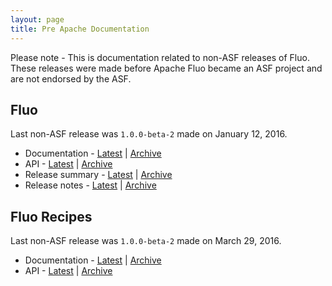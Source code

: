 ```yaml
---
layout: page
title: Pre Apache Documentation
---
```


<div class="alert alert-danger" role="alert">Please note - This is documentation related to non-ASF releases of Fluo.  These releases were made before Apache Fluo became an ASF project and are not endorsed by the ASF.</div>

## Fluo

Last non-ASF release was `1.0.0-beta-2` made on January 12, 2016.

* Documentation - [Latest][fluo-docs-latest] \| [Archive][fluo-docs-archive]
* API - [Latest][fluo-api-latest] \| [Archive][fluo-api-archive]
* Release summary -  [Latest][fluo-sum-latest] \| [Archive][fluo-sum-archive]
* Release notes - [Latest][fluo-notes-latest] \| [Archive][fluo-notes-archive]

## Fluo Recipes

Last non-ASF release was `1.0.0-beta-2` made on March 29, 2016.

* Documentation - [Latest][recipes-docs-latest] \| [Archive][recipes-docs-archive]
* API - [Latest][recipes-api-latest] \| [Archive][recipes-api-archive]

[fluo-docs-latest]: /docs/fluo/1.0.0-beta-2/
[fluo-api-latest]: /apidocs/fluo/1.0.0-beta-2/
[fluo-sum-latest]: /release-summaries/1.0.0-beta-2/
[fluo-notes-latest]: /release-notes/1.0.0-beta-2/
[recipes-docs-latest]: /docs/fluo-recipes/1.0.0-beta-2/
[recipes-api-latest]: /apidocs/fluo-recipes/1.0.0-beta-2/
[fluo-docs-archive]: /docs/fluo/
[fluo-api-archive]: /apidocs/fluo/
[fluo-sum-archive]: /release-summaries/
[fluo-notes-archive]: /release-notes/
[recipes-docs-archive]: /docs/fluo-recipes/
[recipes-api-archive]: /apidocs/fluo-recipes/
